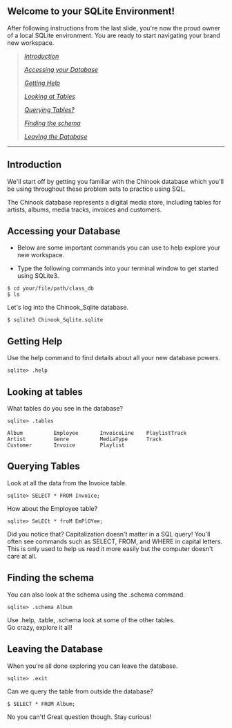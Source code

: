 **Welcome to your SQLite Environment!**
------------------------------------------

After following instructions from the last slide, you're
now the proud owner of a local SQLite environment.  You are
ready to start navigating your brand new workspace.

> [*Introduction*](#introduction)
>
> [*Accessing your Database*](#accessing-your-database)
>
> [*Getting Help*](#getting-help)
>
> [*Looking at Tables*](#looking-at-tables) 
>
> [*Querying Tables?*](#querying-tables)
>
> [*Finding the schema*](#finding-the-schema)
>
> [*Leaving the Database*](#leaving-the-database)

--------------------------------------------

**Introduction**
--------------------

We'll start off by getting you familiar with the Chinook database which 
you'll be using throughout these problem sets to practice using SQL.

The Chinook database represents a digital media store, including 
tables for artists, albums, media tracks, invoices and customers.  

**Accessing your Database**
--------------------

* Below are some important commands you can use to help explore your
new workspace.

* Type the following commands into your terminal window to get started using SQLite3.

```
$ cd your/file/path/class_db
$ ls
```

Let's log into the Chinook_Sqlite database.
```
$ sqlite3 Chinook_Sqlite.sqlite
```

**Getting Help**
--------------------
Use the help command to find details about all your new database powers.

```
sqlite> .help
```

**Looking at tables**
--------------------

What tables do you see in the database?
```
sqlite> .tables

Album          Employee       InvoiceLine    PlaylistTrack
Artist         Genre          MediaType      Track        
Customer       Invoice        Playlist   
```

**Querying Tables**
--------------------
Look at all the data from the Invoice table.
```
sqlite> SELECT * FROM Invoice;
```
How about the Employee table?
```
sqlite> SeLECt * froM EmPlOYee;
```
Did you notice that?  Capitalization doesn't matter in a SQL query!
You'll often see commands such as SELECT, FROM, and WHERE in capital letters.
This is only used to help us read it more easily but the computer doesn't care at all.

**Finding the schema**
--------------------
You can also look at the schema using the .schema command.

```
sqlite> .schema Album
```
Use .help, .table, .schema look at some of the other tables.  
Go crazy, explore it all!

**Leaving the Database**
--------------------

When you're all done exploring you can leave the database.
```
sqlite> .exit 
```

Can we query the table from outside the database?
```
$ SELECT * FROM Album;
```
No you can't! Great question though.  Stay curious!

